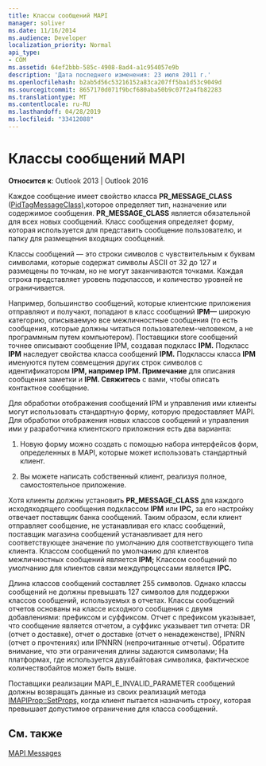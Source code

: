 ```yaml
---
title: Классы сообщений MAPI
manager: soliver
ms.date: 11/16/2014
ms.audience: Developer
localization_priority: Normal
api_type:
- COM
ms.assetid: 64ef2bbb-585c-4908-8ad4-a1c954057e9b
description: 'Дата последнего изменения: 23 июля 2011 г.'
ms.openlocfilehash: b2ab5d56c53216152a83ca207ff5ba1d53c9049d
ms.sourcegitcommit: 8657170d071f9bcf680aba50b9c07f2a4fb82283
ms.translationtype: MT
ms.contentlocale: ru-RU
ms.lasthandoff: 04/28/2019
ms.locfileid: "33412088"
---
```

# <a name="mapi-message-classes"></a>Классы сообщений MAPI

  
  
**Относится к**: Outlook 2013 | Outlook 2016 
  
Каждое сообщение имеет свойство класса **PR_MESSAGE_CLASS** ([PidTagMessageClass),](pidtagmessageclass-canonical-property.md)которое определяет тип, назначение или содержимое сообщения. **PR_MESSAGE_CLASS** является обязательной для всех новых сообщений. Класс сообщения определяет форму, которая используется для представить сообщение пользователю, и папку для размещения входящих сообщений. 
  
Классы сообщений — это строки символов с чувствительным к буквам символами, которые содержат символы ASCII от 32 до 127 и размещены по точкам, но не могут заканчиваются точками. Каждая строка представляет уровень подклассов, и количество уровней не ограничивается. 
  
Например, большинство сообщений, которые клиентские приложения отправляют и получают, попадают в класс сообщений **IPM—** широкую категорию, описываемую все межличностные сообщения (то есть сообщения, которые должны читаться пользователем-человеком, а не программным путем компьютером). Поставщики store сообщений точнее описывают сообщение IPM, создавая подкласс **IPM.** Подкласс **IPM** наследует свойства класса сообщений **IPM.** Подклассы класса **IPM** именуются путем совмещения других строк символов с идентификатором **IPM, например IPM. Примечание** для описания сообщения заметки и **IPM. Свяжитесь** с вами, чтобы описать контактное сообщение. 
  
Для обработки отображения сообщений IPM и управления ими клиенты могут использовать стандартную форму, которую предоставляет MAPI. Для обработки отображения новых классов сообщений и управления ими у разработчика клиентского приложения есть два варианта:
  
1. Новую форму можно создать с помощью набора интерфейсов форм, определенных в MAPI, которые может использовать стандартный клиент.
    
2. Вы можете написать собственный клиент, реализуя полное, самостоятельное приложение. 
    
Хотя клиенты должны установить **PR_MESSAGE_CLASS** для каждого исходяходящего сообщения подклассом **IPM** или **IPC,** за его настройку отвечает поставщик банка сообщений. Таким образом, если клиент отправляет сообщение, не устанавливая его класс сообщений, поставщик магазина сообщений устанавливает для него соответствующее значение по умолчанию для соответствующего типа клиента. Классом сообщений по умолчанию для клиентов межличностных сообщений является **IPM;** Классом сообщений по умолчанию для клиентов связи междупроцессами является **IPC.** 
  
Длина классов сообщений составляет 255 символов. Однако классы сообщений не должны превышать 127 символов для поддержки классов сообщений, используемых в отчетах. Классы сообщений отчетов основаны на классе исходного сообщения с двумя добавлениями: префиксом и суффиксом. Отчет с префиксом указывает, что сообщение является отчетом, а суффикс указывает тип отчета: DR (отчет о доставке), отчет о доставке (отчет о ненадеженстве), IPNRN (отчет о прочтениях) или IPNNRN (непрочитанные отчеты). Обратите внимание, что эти ограничения длины задаются символами; На платформах, где используется двухбайтовая символика, фактическое количествобайтов может быть выше. 
  
Поставщики реализации MAPI_E_INVALID_PARAMETER сообщений должны возвращать данные из своих реализаций метода [IMAPIProp::SetProps,](imapiprop-setprops.md) когда клиент пытается назначить строку, которая превышает допустимое ограничение для класса сообщений. 
  
## <a name="see-also"></a>См. также



[MAPI Messages](mapi-messages.md)

